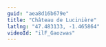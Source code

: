 ```yaml
---
guid: "aea8d16b679e"
title: "Château de Lucinière"
latlng: "47.483133, -1.465864"
videoId: "ilF_Gaozwas" 
---
```

